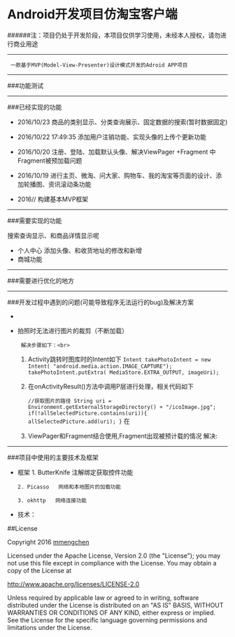 # Android开发项目仿淘宝客户端
######注：项目仍处于开发阶段，本项目仅供学习使用，未经本人授权，请勿进行商业用途
***
     一款基于MVP(Model-View-Presenter)设计模式开发的Adroid APP项目
   
***

###功能测试

   
***  
###已经实现的功能
- 2016/10/23 商品的类别显示、分类查询展示、固定数据的搜索(暂时数据固定)

- 2016/10/22 17:49:35 添加用户注销功能、实现头像的上传个更新功能

- 2016/10/20 注册、登陆、加载默认头像、解决ViewPager +Fragment 中Fragment被预加载问题

- 2016/10/19 进行主页、微淘、问大家、购物车、我的淘宝等页面的设计、添加轮播图、资讯滚动条功能

- 2016// 构建基本MVP框架

***
###需要实现的功能

搜索查询显示、和商品详情显示呢
- 个人中心
     添加头像、和收货地址的修改和新增
- 商城功能  
  
***
###需要进行优化的地方
***
###开发过程中遇到的问题(可能导致程序无法运行的bug)及解决方案

- 
  
- 拍照时无法进行图片的裁剪（不断加载）
 
       解决步骤如下：<br>
    1. Activity跳转时图库时的Intent如下 
           `Intent takePhotoIntent = new Intent( "android.media.action.IMAGE_CAPTURE");
            takePhotoIntent.putExtra(
                    MediaStore.EXTRA_OUTPUT,
                    imageUri);`
    2. 在onActivityResult()方法中调用P层进行处理，相关代码如下

        `//获取图片的路径
       String uri = Environment.getExternalStorageDirectory() + "/icoImage.jpg";
        if(!allSelectedPicture.contains(uri)){
            allSelectedPicture.add(uri);
        }`
        在
     3. ViewPager和Fragment结合使用,Fragment出现被预计载的情况
       解决:
        
     
***   
###项目中使用的主要技术及框架
- 框架
      1. ButterKnife  注解绑定获取控件功能

      2. Picasso   网络和本地图片的加载功能
       
      3. okhttp   网络连接功能
      
- 技术：

##License

Copyright 2016 [mmengchen](https://github.com/mmengchen "mmengchen")

Licensed under the Apache License, Version 2.0 (the "License"); you may not use this file except in compliance with the License. You may obtain a copy of the License at

http://www.apache.org/licenses/LICENSE-2.0

Unless required by applicable law or agreed to in writing, software distributed under the License is distributed on an "AS IS" BASIS, WITHOUT WARRANTIES OR CONDITIONS OF ANY KIND, either express or implied. See the License for the specific language governing permissions and limitations under the License.